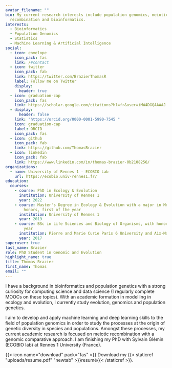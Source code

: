 ```yaml
---
avatar_filename: ""
bio: My current research interests include population genomics, meiotic
  recombination and bioinformatics.
interests:
  - Bioinformatics
  - Population Genomics
  - Statistics
  - Machine Learning & Artificial Intelligence
social:
  - icon: envelope
    icon_pack: fas
    link: /#contact
  - icon: twitter
    icon_pack: fab
    link: https://twitter.com/BrazierThomasR
    label: Follow me on Twitter
    display:
      header: true
  - icon: graduation-cap
    icon_pack: fas
    link: https://scholar.google.com/citations?hl=fr&user=iMW4DGQAAAAJ
  - display:
      header: false
    link: "https://orcid.org/0000-0001-5990-7545 "
    icon: graduation-cap
    label: ORCID
    icon_pack: fas
  - icon: github
    icon_pack: fab
    link: https://github.com/ThomasBrazier
  - icon: linkedin
    icon_pack: fab
    link: https://www.linkedin.com/in/thomas-brazier-0b2108256/
organizations:
  - name: University of Rennes 1 - ECOBIO Lab
    url: https://ecobio.univ-rennes1.fr/
education:
  courses:
    - course: PhD in Ecology & Evolution
      institution: University of Rennes 1
      year: 2022
    - course: Master's Degree in Ecology & Evolution with a major in Modelling, with
        honors, first of the year
      institution: University of Rennes 1
      year: 2019
    - course: BSc in Life Sciences and Biology of Organisms, with honors, first of the
        year
      institution: Pierre and Marie Curie Paris 6 University and Aix-Marseille University
      year: 2017
superuser: true
last_name: Brazier
role: PhD Student in Genomic and Evolution
highlight_name: true
title: Thomas Brazier
first_name: Thomas
email: ""
---
```

I have a background in bioinformatics and population genetics with a strong curiosity for computing science and data science (I regularly complete MOOCs on these topics). With an academic formation in modelling in ecology and evolution, I currently study evolution, genomics and population genetics.

I aim to develop and apply machine learning and deep learning skills to the field of population genomics in order to study the processes at the origin of genetic diversity in species and populations. Amongst these processes, my current academic research is focused on meiotic recombination with a genomic comparative approach. I am finishing my PhD with Sylvain Glémin (ECOBIO lab) at Rennes 1 University (France).

{{< icon name="download" pack="fas" >}} Download my {{< staticref "uploads/resume.pdf" "newtab" >}}resumé{{< /staticref >}}.
